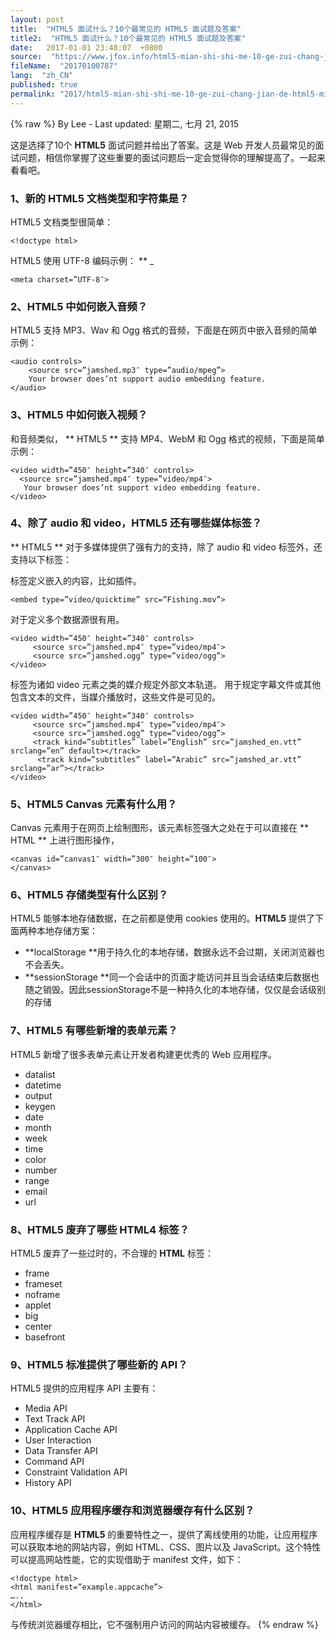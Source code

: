 ```yaml
---
layout: post
title:  "HTML5 面试什么？10个最常见的 HTML5 面试题及答案"
title2:  "HTML5 面试什么？10个最常见的 HTML5 面试题及答案"
date:   2017-01-01 23:48:07  +0800
source:  "https://www.jfox.info/html5-mian-shi-shi-me-10-ge-zui-chang-jian-de-html5-mian-shi-ti-ji-da-an.html"
fileName:  "20170100787"
lang:  "zh_CN"
published: true
permalink: "2017/html5-mian-shi-shi-me-10-ge-zui-chang-jian-de-html5-mian-shi-ti-ji-da-an.html"
---
```

{% raw %}
By Lee - Last updated: 星期二, 七月 21, 2015

这是选择了10个 **HTML5** 面试问题并给出了答案。这是 Web 开发人员最常见的面试问题，相信你掌握了这些重要的面试问题后一定会觉得你的理解提高了。一起来看看吧。

### 1、新的 HTML5 文档类型和字符集是？

HTML5 文档类型很简单：

    <!doctype html>
    

HTML5 使用 UTF-8 编码示例： ** _

    <meta charset=”UTF-8″>
    

### 2、HTML5 中如何嵌入音频？

HTML5 支持 MP3、Wav 和 Ogg 格式的音频，下面是在网页中嵌入音频的简单示例：

    <audio controls>
        <source src=”jamshed.mp3″ type=”audio/mpeg”>
        Your browser does’nt support audio embedding feature.
    </audio>
    

### 3、HTML5 中如何嵌入视频？

和音频类似， ** HTML5 ** 支持 MP4、WebM 和 Ogg 格式的视频，下面是简单示例：

    <video width=”450″ height=”340″ controls>
      <source src=”jamshed.mp4″ type=”video/mp4″>
       Your browser does’nt support video embedding feature.
    </video>
    

### 4、除了 audio 和 video，HTML5 还有哪些媒体标签？

** HTML5 ** 对于多媒体提供了强有力的支持，除了 audio 和 video 标签外，还支持以下标签：

<embed> 标签定义嵌入的内容，比如插件。

    <embed type=”video/quicktime” src=”Fishing.mov”>
    

<source> 对于定义多个数据源很有用。

    <video width=”450″ height=”340″ controls>
         <source src=”jamshed.mp4″ type=”video/mp4″>
         <source src=”jamshed.ogg” type=”video/ogg”>
    </video>
    

<track> 标签为诸如 video 元素之类的媒介规定外部文本轨道。 用于规定字幕文件或其他包含文本的文件，当媒介播放时，这些文件是可见的。

    <video width=”450″ height=”340″ controls>
         <source src=”jamshed.mp4″ type=”video/mp4″>
         <source src=”jamshed.ogg” type=”video/ogg”>
         <track kind=”subtitles” label=”English” src=”jamshed_en.vtt” srclang=”en” default></track>
          <track kind=”subtitles” label=”Arabic” src=”jamshed_ar.vtt” srclang=”ar”></track>
    </video>
    

### 5、HTML5 Canvas 元素有什么用？

Canvas 元素用于在网页上绘制图形，该元素标签强大之处在于可以直接在 ** HTML ** 上进行图形操作，

    <canvas id=”canvas1″ width=”300″ height=”100″>
    </canvas>

### 6、HTML5 存储类型有什么区别？

HTML5 能够本地存储数据，在之前都是使用 cookies 使用的。**HTML5** 提供了下面两种本地存储方案：

- **localStorage **用于持久化的本地存储，数据永远不会过期，关闭浏览器也不会丢失。
- **sessionStorage **同一个会话中的页面才能访问并且当会话结束后数据也随之销毁。因此sessionStorage不是一种持久化的本地存储，仅仅是会话级别的存储

### 7、HTML5 有哪些新增的表单元素？

HTML5 新增了很多表单元素让开发者构建更优秀的 Web 应用程序。

- datalist
- datetime
- output
- keygen 
- date 
- month 
- week
- time
- color
- number 
- range 
- email 
- url

### 8、HTML5 废弃了哪些 HTML4 标签？

HTML5 废弃了一些过时的，不合理的 **HTML** 标签：

- frame
- frameset
- noframe
- applet
- big
- center
- basefront

### 9、HTML5 标准提供了哪些新的 API？

HTML5 提供的应用程序 API 主要有：

- Media API
- Text Track API
- Application Cache API
- User Interaction
- Data Transfer API
- Command API
- Constraint Validation API
- History API

### 10、HTML5 应用程序缓存和浏览器缓存有什么区别？

应用程序缓存是 **HTML5** 的重要特性之一，提供了离线使用的功能，让应用程序可以获取本地的网站内容，例如 HTML、CSS、图片以及 JavaScript。这个特性可以提高网站性能，它的实现借助于 manifest 文件，如下：

    <!doctype html>
    <html manifest=”example.appcache”>
    …..
    </html>
    

与传统浏览器缓存相比，它不强制用户访问的网站内容被缓存。
{% endraw %}